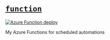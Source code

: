 # [`function`](https://github.com/jimmy-zhening-luo/function)
[![Azure Function deploy](https://github.com/jimmy-zhening-luo/function/actions/workflows/PROD.main.yml/badge.svg)](https://github.com/jimmy-zhening-luo/function/actions/workflows/PROD.main.yml)

My Azure Functions for scheduled automations
